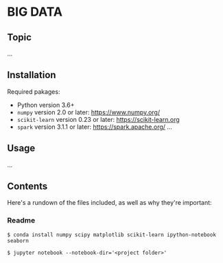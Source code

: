 # BIG DATA

## Topic

...


## Installation 
Required pakages:

- Python version 3.6+
- `numpy` version 2.0 or later: https://www.numpy.org/
- `scikit-learn` version 0.23 or later: https://scikit-learn.org
- `spark` version 3.1.1 or later: https://spark.apache.org/
...

## Usage

...

## Contents

Here's a rundown of the files included, as well as why they're important:

### Readme

```
$ conda install numpy scipy matplotlib scikit-learn ipython-notebook seaborn

$ jupyter notebook --notebook-dir='<project folder>'
```


